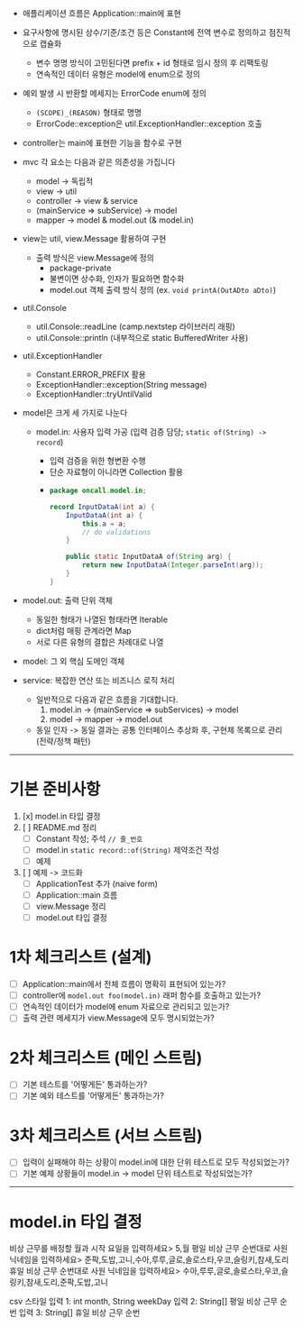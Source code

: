 - 애플리케이션 흐름은 Application::main에 표현
- 요구사항에 명시된 상수/기준/조건 등은 Constant에 전역 변수로 정의하고 점진적으로 캡슐화
  - 변수 명명 방식이 고민된다면 prefix + id 형태로 임시 정의 후 리팩토링
  - 연속적인 데이터 유형은 model에 enum으로 정의
- 예외 발생 시 반환할 메세지는 ErrorCode enum에 정의
  - `(SCOPE)_(REASON)` 형태로 명명
  - ErrorCode::exception은 util.ExceptionHandler::exception 호출
- controller는 main에 표현한 기능을 함수로 구현
- mvc 각 요소는 다음과 같은 의존성을 가집니다
  - model -> 독립적
  - view -> util
  - controller -> view & service
  - (mainService => subService) -> model
  - mapper -> model & model.out (& model.in)
- view는 util, view.Message 활용하여 구현
  - 출력 방식은 view.Message에 정의
    - package-private
    - 불변이면 상수화, 인자가 필요하면 함수화
    - model.out 객체 출력 방식 정의 (ex. `void printA(OutADto aDto)`)
- util.Console
  - util.Console::readLine (camp.nextstep 라이브러리 래핑)
  - util.Console::println (내부적으로 static BufferedWriter 사용)
- util.ExceptionHandler
  - Constant.ERROR_PREFIX 활용
  - ExceptionHandler::exception(String message)
  - ExceptionHandler::tryUntilValid
- model은 크게 세 가지로 나눈다

  - model.in: 사용자 입력 가공 (입력 검증 담당; `static of(String) -> record`)

    - 입력 검증을 위한 형변환 수행
    - 단순 자료형이 아니라면 Collection 활용
    - ```java
      package oncall.model.in;

      record InputDataA(int a) {
          InputDataA(int a) {
              this.a = a;
              // do validations
          }

          public static InputDataA of(String arg) {
              return new InputDataA(Integer.parseInt(arg));
          }
      }
      ```

- model.out: 출력 단위 객체
  - 동일한 형태가 나열된 형태라면 Iterable
  - dict처럼 매핑 관계라면 Map
  - 서로 다른 유형의 결합은 차례대로 나열
- model: 그 외 핵심 도메인 객체
- service: 복잡한 연산 또는 비즈니스 로직 처리
  - 일반적으로 다음과 같은 흐름을 기대합니다.
    1. model.in -> (mainService => subServices) -> model
    2. model -> mapper -> model.out
  - 동일 인자 -> 동일 결과는 공통 인터페이스 추상화 후, 구현체 목록으로 관리 (전략/정책 패턴)

---

# 기본 준비사항

1. [x] model.in 타입 결정
2. [ ] README.md 정리
   - [ ] Constant 작성; 주석 `// 줄_번호`
   - [ ] model.in `static record::of(String)` 제약조건 작성
   - [ ] 예제
3. [ ] 예제 -> 코드화
   - [ ] ApplicationTest 추가 (naive form)
   - [ ] Application::main 흐름
   - [ ] view.Message 정리
   - [ ] model.out 타입 결정

# 1차 체크리스트 (설계)

- [ ] Application::main에서 전체 흐름이 명확히 표현되어 있는가?
- [ ] controller에 `model.out foo(model.in)` 래퍼 함수를 호출하고 있는가?
- [ ] 연속적인 데이터가 model에 enum 자료으로 관리되고 있는가?
- [ ] 출력 관련 메세지가 view.Message에 모두 명시되었는가?

# 2차 체크리스트 (메인 스트림)

- [ ] 기본 테스트를 '어떻게든' 통과하는가?
- [ ] 기본 예외 테스트를 '어떻게든' 통과하는가?

# 3차 체크리스트 (서브 스트림)

- [ ] 입력이 실패해야 하는 상황이 model.in에 대한 단위 테스트로 모두 작성되었는가?
- [ ] 기본 예제 상황들이 model.in -> model 단위 테스트로 작성되었는가?

---

# model.in 타입 결정

비상 근무를 배정할 월과 시작 요일을 입력하세요> 5,월
평일 비상 근무 순번대로 사원 닉네임을 입력하세요> 준팍,도밥,고니,수아,루루,글로,솔로스타,우코,슬링키,참새,도리
휴일 비상 근무 순번대로 사원 닉네임을 입력하세요> 수아,루루,글로,솔로스타,우코,슬링키,참새,도리,준팍,도밥,고니

csv 스타일
입력 1: int month, String weekDay
입력 2: String[] 평일 비상 근무 순번
입력 3: String[] 휴일 비상 근무 순번